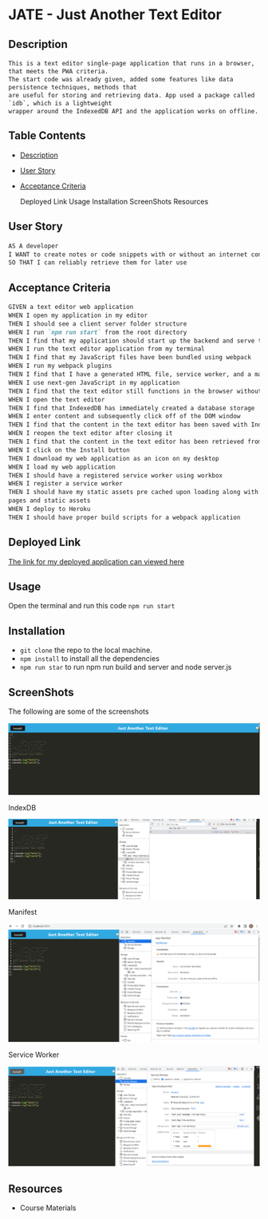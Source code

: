 # JATE - Just Another Text Editor

## Description

```
This is a text editor single-page application that runs in a browser, that meets the PWA criteria.
The start code was already given, added some features like data persistence techniques, methods that
are useful for storing and retrieving data. App used a package called `idb`, which is a lightweight
wrapper around the IndexedDB API and the application works on offline.
```

## Table Contents

- [Description](#description)
- [User Story](#userstory)
- [Acceptance Criteria](#AcceptanceCriteria)

  Deployed Link
  Usage
  Installation
  ScreenShots
  Resources

## User Story

```md
AS A developer
I WANT to create notes or code snippets with or without an internet connection
SO THAT I can reliably retrieve them for later use
```

## Acceptance Criteria

```md
GIVEN a text editor web application
WHEN I open my application in my editor
THEN I should see a client server folder structure
WHEN I run `npm run start` from the root directory
THEN I find that my application should start up the backend and serve the client
WHEN I run the text editor application from my terminal
THEN I find that my JavaScript files have been bundled using webpack
WHEN I run my webpack plugins
THEN I find that I have a generated HTML file, service worker, and a manifest file
WHEN I use next-gen JavaScript in my application
THEN I find that the text editor still functions in the browser without errors
WHEN I open the text editor
THEN I find that IndexedDB has immediately created a database storage
WHEN I enter content and subsequently click off of the DOM window
THEN I find that the content in the text editor has been saved with IndexedDB
WHEN I reopen the text editor after closing it
THEN I find that the content in the text editor has been retrieved from our IndexedDB
WHEN I click on the Install button
THEN I download my web application as an icon on my desktop
WHEN I load my web application
THEN I should have a registered service worker using workbox
WHEN I register a service worker
THEN I should have my static assets pre cached upon loading along with subsequent
pages and static assets
WHEN I deploy to Heroku
THEN I should have proper build scripts for a webpack application
```

## Deployed Link

[The link for my deployed application can viewed here](https://pwa-texteditor-app-f0a03820e591.herokuapp.com/)

## Usage

Open the terminal and run this code `npm run start`

## Installation

- `git clone` the repo to the local machine.
- `npm install` to install all the dependencies
- `npm run star` to run npm run build and server and node server.js

## ScreenShots

The following are some of the screenshots

![Index](./images/index.PNG)

IndexDB

![Database](./images/db.PNG)

Manifest

![Manifest](./images/manifest.PNG)

Service Worker

![Service worker](./images/sw.PNG)

## Resources

- Course Materials
